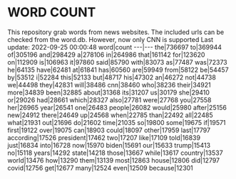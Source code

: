 # WORD COUNT
This repository grab words from news websites. The included urls can be checked from the word.db.
However, now only CNN is supported
Last update: 2022-09-25 00:00:48
word|count
---|---
the|736697
to|369944
of|305196
and|298429
a|278106
in|264986
that|161142
for|123620
on|112909
is|106963
it|97860
said|85790
with|83073
as|77487
was|72373
he|64135
have|62481
at|61841
has|60560
are|59949
from|58122
be|54457
by|53512
i|52284
this|52133
but|48717
his|47302
an|46272
not|44738
we|44498
they|42831
will|38486
cnn|38460
who|38236
their|34921
more|34839
been|32885
about|31368
its|31207
us|30179
she|29410
or|29026
had|28661
which|28327
also|27781
were|27768
you|27558
her|26965
year|26541
one|26483
people|26082
would|25980
after|25156
new|24912
there|24649
up|24568
when|22785
than|22492
all|22485
what|21931
out|21696
do|21602
time|21035
so|19800
some|19675
if|19571
first|19122
over|19075
can|18903
could|18097
other|17959
last|17797
according|17526
president|17462
two|17207
like|17109
told|16839
just|16834
into|16728
now|15970
biden|15691
our|15633
trump|15413
no|15118
years|14292
state|14218
those|13667
while|13617
country|13537
world|13476
how|13290
them|13139
most|12863
house|12806
did|12797
covid|12756
get|12677
many|12524
even|12509
because|12301
